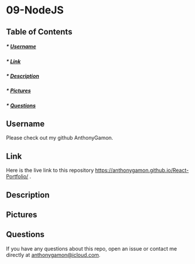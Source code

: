# 09-NodeJS

## Table of Contents
##### * [Username](#username)
##### * [Link](#link)
##### * [Description](#description)
##### * [Pictures](#pictures)
##### * [Questions](#questions)

## Username
Please check out my github AnthonyGamon.

## Link
Here is the live link to this repository https://anthonygamon.github.io/React-Portfolio/ .

## Description


## Pictures


## Questions
If you have any questions about this repo, open an issue or contact me directly at anthonygamon@icloud.com. 